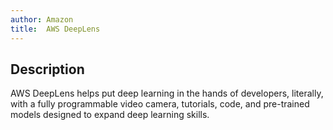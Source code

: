 ```yaml
---
author: Amazon
title:  AWS DeepLens
---
```


## Description

AWS DeepLens helps put deep learning in the hands of developers, literally, with a fully programmable video camera, tutorials, code, and pre-trained models designed to expand deep learning skills.
